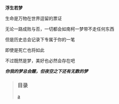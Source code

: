 **浮生若梦**

生命是万物在世界逗留的票证

无论一路成败与否，一切都会如南柯一梦带不走任何东西

但是历史总会记录下专属于你的一笔

即使是死亡也将如此

不过既然是梦，美好也必然会存在吧

***你我的梦总会醒，但夜空之下还有无数的梦***
>### 目录
>
>[a](/1-TE/1.2-如梦纪行/1-a.md)
>
